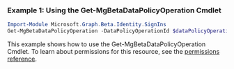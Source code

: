 ### Example 1: Using the Get-MgBetaDataPolicyOperation Cmdlet
```powershell
Import-Module Microsoft.Graph.Beta.Identity.SignIns
Get-MgBetaDataPolicyOperation -DataPolicyOperationId $dataPolicyOperationId
```
This example shows how to use the Get-MgBetaDataPolicyOperation Cmdlet.
To learn about permissions for this resource, see the [permissions reference](/graph/permissions-reference).
